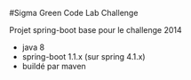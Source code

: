 #Sigma Green Code Lab Challenge

Projet spring-boot base pour le challenge 2014

*   java 8
*   spring-boot 1.1.x (sur spring 4.1.x)
*   buildé par maven